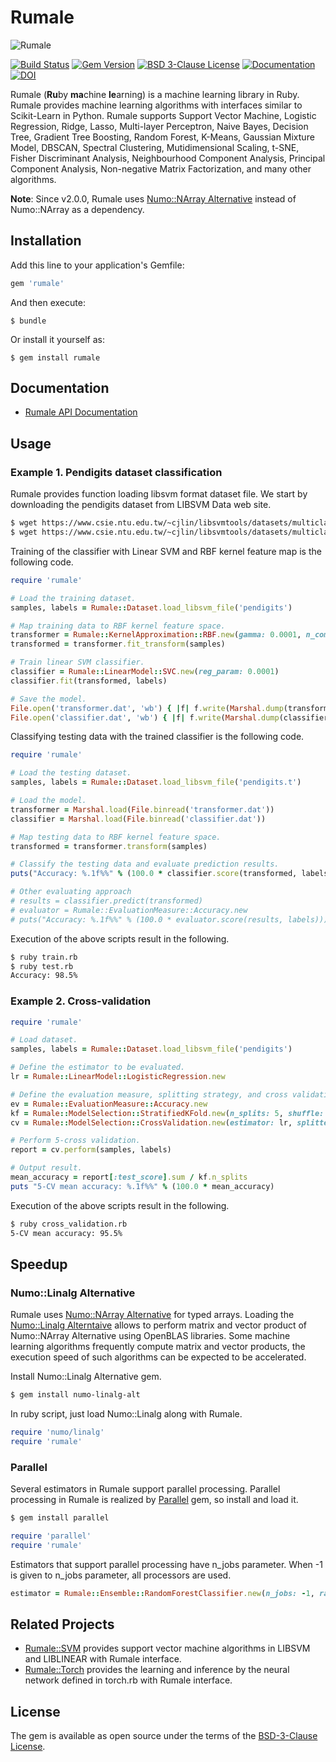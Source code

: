 # Rumale

![Rumale](https://dl.dropboxusercontent.com/s/joxruk2720ur66o/rumale_header_400.png)

[![Build Status](https://github.com/yoshoku/rumale/actions/workflows/main.yml/badge.svg)](https://github.com/yoshoku/rumale/actions/workflows/main.yml)
[![Gem Version](https://badge.fury.io/rb/rumale.svg)](https://badge.fury.io/rb/rumale)
[![BSD 3-Clause License](https://img.shields.io/badge/License-BSD%203--Clause-orange.svg)](https://github.com/yoshoku/rumale/blob/main/LICENSE.txt)
[![Documentation](https://img.shields.io/badge/api-reference-blue.svg)](https://yoshoku.github.io/rumale/doc/)
[![DOI](https://zenodo.org/badge/105371532.svg)](https://doi.org/10.5281/zenodo.14590520)

Rumale (**Ru**by **ma**chine **le**arning) is a machine learning library in Ruby.
Rumale provides machine learning algorithms with interfaces similar to Scikit-Learn in Python.
Rumale supports Support Vector Machine,
Logistic Regression, Ridge, Lasso,
Multi-layer Perceptron,
Naive Bayes, Decision Tree, Gradient Tree Boosting, Random Forest,
K-Means, Gaussian Mixture Model, DBSCAN, Spectral Clustering,
Mutidimensional Scaling, t-SNE,
Fisher Discriminant Analysis, Neighbourhood Component Analysis,
Principal Component Analysis, Non-negative Matrix Factorization,
and many other algorithms.

**Note**: Since v2.0.0, Rumale uses [Numo::NArray Alternative](https://github.com/yoshoku/numo-narray-alt)
instead of Numo::NArray as a dependency.

## Installation

Add this line to your application's Gemfile:

```ruby
gem 'rumale'
```

And then execute:

    $ bundle

Or install it yourself as:

    $ gem install rumale

## Documentation

- [Rumale API Documentation](https://yoshoku.github.io/rumale/doc/)

## Usage

### Example 1. Pendigits dataset classification

Rumale provides function loading libsvm format dataset file.
We start by downloading the pendigits dataset from LIBSVM Data web site.

```bash
$ wget https://www.csie.ntu.edu.tw/~cjlin/libsvmtools/datasets/multiclass/pendigits
$ wget https://www.csie.ntu.edu.tw/~cjlin/libsvmtools/datasets/multiclass/pendigits.t
```

Training of the classifier with Linear SVM and RBF kernel feature map is the following code.

```ruby
require 'rumale'

# Load the training dataset.
samples, labels = Rumale::Dataset.load_libsvm_file('pendigits')

# Map training data to RBF kernel feature space.
transformer = Rumale::KernelApproximation::RBF.new(gamma: 0.0001, n_components: 1024, random_seed: 1)
transformed = transformer.fit_transform(samples)

# Train linear SVM classifier.
classifier = Rumale::LinearModel::SVC.new(reg_param: 0.0001)
classifier.fit(transformed, labels)

# Save the model.
File.open('transformer.dat', 'wb') { |f| f.write(Marshal.dump(transformer)) }
File.open('classifier.dat', 'wb') { |f| f.write(Marshal.dump(classifier)) }
```

Classifying testing data with the trained classifier is the following code.

```ruby
require 'rumale'

# Load the testing dataset.
samples, labels = Rumale::Dataset.load_libsvm_file('pendigits.t')

# Load the model.
transformer = Marshal.load(File.binread('transformer.dat'))
classifier = Marshal.load(File.binread('classifier.dat'))

# Map testing data to RBF kernel feature space.
transformed = transformer.transform(samples)

# Classify the testing data and evaluate prediction results.
puts("Accuracy: %.1f%%" % (100.0 * classifier.score(transformed, labels)))

# Other evaluating approach
# results = classifier.predict(transformed)
# evaluator = Rumale::EvaluationMeasure::Accuracy.new
# puts("Accuracy: %.1f%%" % (100.0 * evaluator.score(results, labels)))
```

Execution of the above scripts result in the following.

```bash
$ ruby train.rb
$ ruby test.rb
Accuracy: 98.5%
```

### Example 2. Cross-validation

```ruby
require 'rumale'

# Load dataset.
samples, labels = Rumale::Dataset.load_libsvm_file('pendigits')

# Define the estimator to be evaluated.
lr = Rumale::LinearModel::LogisticRegression.new

# Define the evaluation measure, splitting strategy, and cross validation.
ev = Rumale::EvaluationMeasure::Accuracy.new
kf = Rumale::ModelSelection::StratifiedKFold.new(n_splits: 5, shuffle: true, random_seed: 1)
cv = Rumale::ModelSelection::CrossValidation.new(estimator: lr, splitter: kf, evaluator: ev)

# Perform 5-cross validation.
report = cv.perform(samples, labels)

# Output result.
mean_accuracy = report[:test_score].sum / kf.n_splits
puts "5-CV mean accuracy: %.1f%%" % (100.0 * mean_accuracy)
```

Execution of the above scripts result in the following.

```bash
$ ruby cross_validation.rb
5-CV mean accuracy: 95.5%
```


## Speedup

### Numo::Linalg Alternative
Rumale uses [Numo::NArray Alternative](https://github.com/ruby-numo/numo-narray-alt) for typed arrays.
Loading the [Numo::Linalg Alterntaive](https://github.com/ruby-numo/numo-linalg-alt) allows to perform
matrix and vector product of Numo::NArray Alternative using OpenBLAS libraries.
Some machine learning algorithms frequently compute matrix and vector products,
the execution speed of such algorithms can be expected to be accelerated.

Install Numo::Linalg Alternative gem.

```bash
$ gem install numo-linalg-alt
```

In ruby script, just load Numo::Linalg along with Rumale.

```ruby
require 'numo/linalg'
require 'rumale'
```

### Parallel
Several estimators in Rumale support parallel processing.
Parallel processing in Rumale is realized by [Parallel](https://github.com/grosser/parallel) gem,
so install and load it.

```bash
$ gem install parallel
```

```ruby
require 'parallel'
require 'rumale'
```

Estimators that support parallel processing have n_jobs parameter.
When -1 is given to n_jobs parameter, all processors are used.

```ruby
estimator = Rumale::Ensemble::RandomForestClassifier.new(n_jobs: -1, random_seed: 1)
```

## Related Projects

- [Rumale::SVM](https://github.com/yoshoku/rumale-svm) provides support vector machine algorithms in LIBSVM and LIBLINEAR with Rumale interface.
- [Rumale::Torch](https://github.com/yoshoku/rumale-torch) provides the learning and inference by the neural network defined in torch.rb with Rumale interface.

## License

The gem is available as open source under the terms of the [BSD-3-Clause License](https://opensource.org/licenses/BSD-3-Clause).
